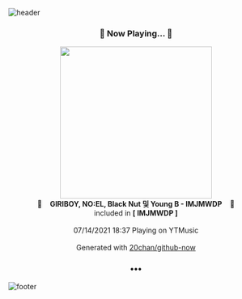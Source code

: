 ![header](https://capsule-render.vercel.app/api?type=wave&height=170&section=header&text=Hi.%20I'm%20SHIFT&fontColor=090707&fontAlignX=45&fontAlignY=65&fontSize=100)

<h3 align="center">🎵 Now Playing... 🎵</h3>
<p align="center">
  <a href="https://music.youtube.com/watch?v=uwy5hGT6i7Q">
    <img width="300" src="https://lh3.googleusercontent.com/GMXEG4isA1AO-uCNz8jeOtNdU2hfCeKuP7BBGV5G9P0DT8GitgZKuwJbDhPQxWOPXGzfcwL4p21S-poI">
  </a>
  <br>
  🎵&nbsp&nbsp&nbsp <b>GIRIBOY, NO:EL, Black Nut 및 Young B - IMJMWDP</b> &nbsp&nbsp&nbsp🎵
  <br>
  included in <b>[ IMJMWDP ]</b>
  
  <br />
  <br />
  07/14/2021 18:37 Playing on YTMusic
  <br />
  <br />
  Generated with <a href="https://github.com/20chan/github-now">20chan/github-now</a>
</p>

<h3 align="center">•••</h3>

![footer](https://capsule-render.vercel.app/api?type=wave&height=150&section=footer)
